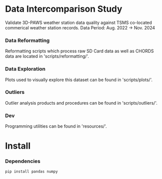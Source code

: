 # Data Intercomparison Study
Validate 3D-PAWS weather station data quality against TSMS co-located commerical weather station records.
Data Period: Aug. 2022 -> Nov. 2024

### Data Reformatting
Reformatting scripts which process raw SD Card data as well as CHORDS data are located in  'scripts/reformatting/'.

### Data Exploration
Plots used to visually explore this dataset can be found in  'scripts/plots/'.

### Outliers
Outlier analysis products and procedures can be found in  'scripts/outliers/'.

### Dev
Programming utilities can be found in  'resources/'.

# Install
### Dependencies
```bash
pip install pandas numpy 
```
